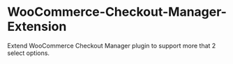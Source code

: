 WooCommerce-Checkout-Manager-Extension
======================================

Extend WooCommerce Checkout Manager plugin to support more that 2 select options.
